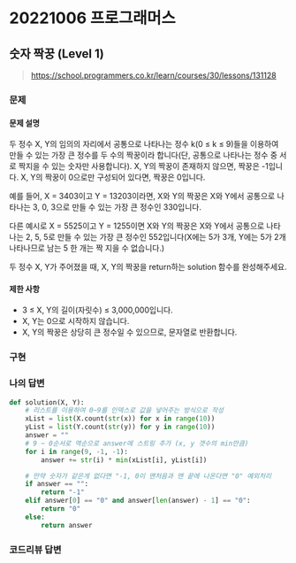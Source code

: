 # 20221006 프로그래머스

## 숫자 짝꿍 (Level 1)
> https://school.programmers.co.kr/learn/courses/30/lessons/131128

### 문제
#### 문제 설명
두 정수 X, Y의 임의의 자리에서 공통으로 나타나는 정수 k(0 ≤ k ≤ 9)들을 이용하여 만들 수 있는 가장 큰 정수를 두 수의 짝꿍이라 합니다(단, 공통으로 나타나는 정수 중 서로 짝지을 수 있는 숫자만 사용합니다). X, Y의 짝꿍이 존재하지 않으면, 짝꿍은 -1입니다. X, Y의 짝꿍이 0으로만 구성되어 있다면, 짝꿍은 0입니다.

예를 들어, X = 3403이고 Y = 13203이라면, X와 Y의 짝꿍은 X와 Y에서 공통으로 나타나는 3, 0, 3으로 만들 수 있는 가장 큰 정수인 330입니다. 

다른 예시로 X = 5525이고 Y = 1255이면 X와 Y의 짝꿍은 X와 Y에서 공통으로 나타나는 2, 5, 5로 만들 수 있는 가장 큰 정수인 552입니다(X에는 5가 3개, Y에는 5가 2개 나타나므로 남는 5 한 개는 짝 지을 수 없습니다.)

두 정수 X, Y가 주어졌을 때, X, Y의 짝꿍을 return하는 solution 함수를 완성해주세요.

#### 제한 사항
- 3 ≤ X, Y의 길이(자릿수) ≤ 3,000,000입니다.
- X, Y는 0으로 시작하지 않습니다.
- X, Y의 짝꿍은 상당히 큰 정수일 수 있으므로, 문자열로 반환합니다.

### 구현

### 나의 답변
```python
def solution(X, Y):
    # 리스트를 이용하여 0~9를 인덱스로 값을 넣어주는 방식으로 작성
    xList = list(X.count(str(x)) for x in range(10))
    yList = list(Y.count(str(y)) for y in range(10))
    answer = ""
    # 9 ~ 0순서로 역순으로 answer에 스트링 추가 (x, y 갯수의 min만큼)
    for i in range(9, -1, -1):
        answer += str(i) * min(xList[i], yList[i])

    # 만약 숫자가 같은게 없다면 "-1, 0이 맨처음과 맨 끝에 나온다면 "0" 예외처리
    if answer == "":
        return "-1"
    elif answer[0] == "0" and answer[len(answer) - 1] == "0":
        return "0"
    else:
        return answer
```

### 코드리뷰 답변
```python
```